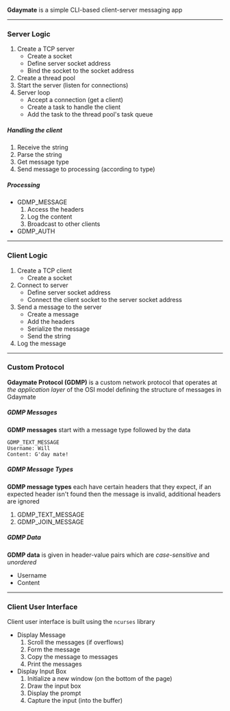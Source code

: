 **Gdaymate** is a simple CLI-based client-server messaging app

---

### Server Logic

1. Create a TCP server
	- Create a socket 
	- Define server socket address
	- Bind the socket to the socket address
2. Create a thread pool
3. Start the server (listen for connections)
4. Server loop
	- Accept a connection (get a client)
	- Create a task to handle the client
	- Add the task to the thread pool's task queue

##### Handling the client
 
1. Receive the string
2. Parse the string
3. Get message type
4. Send message to processing (according to type)

##### Processing

- GDMP_MESSAGE
	1. Access the headers
	2. Log the content
	3. Broadcast to other clients
- GDMP_AUTH

---

### Client Logic

1. Create a TCP client
	- Create a socket
2. Connect to server
	- Define server socket address
	- Connect the client socket to the server socket address
3. Send a message to the server
	- Create a message
	- Add the headers
	- Serialize the message
	- Send the string
4. Log the message

---

### Custom Protocol

**Gdaymate Protocol (GDMP)** is a custom network protocol that operates at *the application layer* of the OSI model defining the structure of messages in Gdaymate

##### GDMP Messages

**GDMP messages** start with a message type followed by the data

```
GDMP_TEXT_MESSAGE
Username: Will
Content: G'day mate!
```

##### GDMP Message Types

**GDMP message types** each have certain headers that they expect, if an expected header isn't found then the message is invalid, additional headers are ignored

1. GDMP_TEXT_MESSAGE
2. GDMP_JOIN_MESSAGE

##### GDMP Data

**GDMP data** is given in header-value pairs which are *case-sensitive* and *unordered*

- Username
- Content

---

### Client User Interface

Client user interface is built using the `ncurses` library

- Display Message
	1. Scroll the messages (if overflows)
	2. Form the message
	3. Copy the message to messages
	4. Print the messages
- Display Input Box
	1. Initialize a new window (on the bottom of the page)
	2. Draw the input box
	3. Display the prompt
	4. Capture the input (into the buffer)
